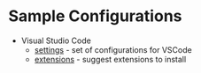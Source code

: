 # Sample Configurations


- Visual Studio Code
  - [settings](./.vscode/settings.json) - set of configurations for VSCode
  - [extensions](./.vscode/extensions.json) - suggest extensions to install
